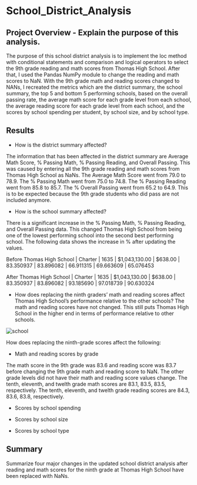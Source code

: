 # School_District_Analysis

## Project Overview - Explain the purpose of this analysis.
The purpose of this school district analysis is to implement the loc method with conditional statements and comparison and logical operators to select the 9th grade reading and math scores from Thomas High School. After that, I used the Pandas NumPy module to change the reading and math scores to NaN. With the 9th grade math and reading scores changed to NANs, I recreated the metrics which are the district summary, the school summary, the top 5 and bottom 5 performing schools, based on the overall passing rate, the average math score for each grade level from each school, the average reading score for each grade level from each school, and the scores by school spending per student, by school size, and by school type.

## Results

* How is the district summary affected?

The information that has been affected in the district summary are Average Math Score, % Passing Math, % Passing Reading, and Overall Passing. This was caused by entering all the 9th grade reading and math scores from Thomas High School as NaNs. The Average Math Score went from 79.0 to 78.9. The % Passing Math went from 75.0 to 74.8. The % Passing Reading went from 85.8 to 85.7. The % Overall Passing went from 65.2 to 64.9. This is to be expected because the 9th grade students who did pass are not included anymore.

* How is the school summary affected?

There is a significant increase in the % Passing Math, % Passing Reading, and Overall Passing data. This changed Thomas High School from being one of the lowest performing school into the second best performing school. The following data shows the increase in % after updating the values.

Before
Thomas High School | Charter |	1635 |	$1,043,130.00 |	$638.00 |	83.350937 |	83.896082 |	66.911315 |	69.663609 |	65.076453

After
Thomas High School |	Charter | 1635 |	$1,043,130.00 |	$638.00 |	83.350937 |	83.896082 |	93.185690 |	97.018739 |	90.630324

* How does replacing the ninth graders’ math and reading scores affect Thomas High School’s performance relative to the other schools?
The math and reading scores have not changed. This still puts Thomas High School in the higher end in terms of performance relative to other schools.

![school](https://user-images.githubusercontent.com/49353083/111880764-b24c5480-8983-11eb-93c0-00791ed88987.png)

How does replacing the ninth-grade scores affect the following:
*   Math and reading scores by grade

The math score in the 9th grade was 83.6 and reading score was 83.7 before changing the 9th grade math and reading score to NaN. The other grade levels did not have their math and reading score values change. The tenth, eleventh, and twelth grade math scores are 83.1, 83.5, 83.5, respectively. The tenth, eleventh, and twelth grade reading scores are 84.3, 83.6, 83.8, respectively.

*   Scores by school spending


*   Scores by school size


*   Scores by school type


## Summary
Summarize four major changes in the updated school district analysis after reading and math scores for the ninth grade at Thomas High School have been replaced with NaNs.
